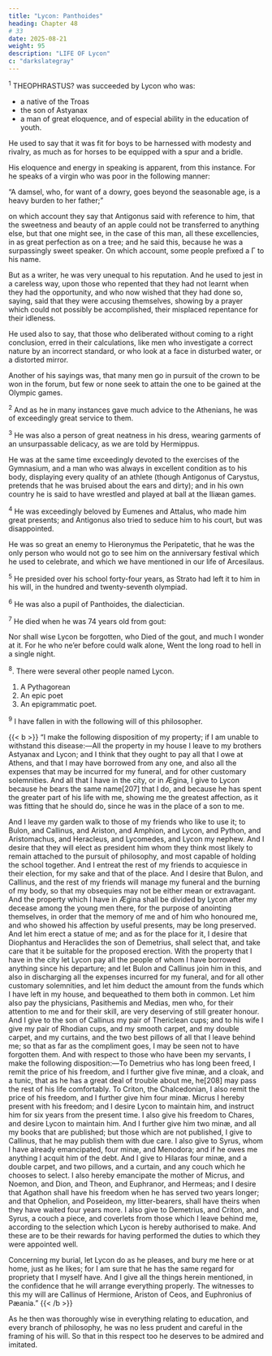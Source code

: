 ```yaml
---
title: "Lycon: Panthoides"
heading: Chapter 48
# 33
date: 2025-08-21
weight: 95
description: "LIFE OF Lycon"
c: "darkslategray"
---
```



<sup>1</sup> THEOPHRASTUS? was succeeded by Lycon who was:
- a native of the Troas
- the son of Astyanax
- a man of great eloquence, and of especial ability in the education of youth.

He used to say that it was fit for boys to be harnessed with modesty and rivalry, as much as for horses to be equipped with a spur and a bridle.

His eloquence and energy in speaking is apparent, from this instance. For he speaks of a virgin who was poor in the following manner:

“A damsel, who, for want of a dowry, goes beyond the seasonable age, is a heavy burden to her father;” 

on which account they say that Antigonus said with reference to him, that the sweetness and beauty of an apple could not be transferred to anything else, but that one might see, in the case of this man, all these excellencies, in as great perfection as on a tree; and he said this, because he was a surpassingly sweet speaker. On which account, some people prefixed a Γ to his name.

But as a writer, he was very unequal to his reputation. And he used to jest in a careless way, upon those who repented that they had not learnt when they had the opportunity, and who now wished that they had done so, saying, said that they were accusing themselves, showing by a prayer which could not possibly be accomplished, their misplaced repentance for their idleness. 

He used also to say, that those who deliberated without coming to a right conclusion, erred in their calculations, like men who investigate a correct nature by an incorrect standard, or who look at a face in disturbed water, or a distorted mirror.

Another of his sayings was, that many men go in pursuit of the crown to be won in the forum, but few or none seek to attain the one to be gained at the Olympic games.


<sup>2</sup> And as he in many instances gave much advice to the Athenians, he was of exceedingly great service to them.


<sup>3</sup> He was also a person of great neatness in his dress, wearing garments of an unsurpassable delicacy, as we are told by Hermippus.

He was at the same time exceedingly devoted to the exercises of the Gymnasium, and a man who was always in excellent condition as to his body, displaying every quality of an athlete (though Antigonus of Carystus, pretends that he was bruised about the ears and dirty); and in his own country he is said to have wrestled and played at ball at the Iliæan games.


<sup>4</sup> He was exceedingly beloved by Eumenes and Attalus, who made him great presents; and Antigonus also tried to seduce him to his court, but was disappointed.

He was so great an enemy to Hieronymus the Peripatetic, that he was the only person who would not go to see him on the anniversary festival which he used to celebrate, and which we have mentioned in our life of Arcesilaus.


<sup>5</sup> He presided over his school forty-four years, as Strato had left it to him in his will, in the hundred and twenty-seventh olympiad.

<sup>6</sup> He was also a pupil of Panthoides, the dialectician.

<sup>7</sup> He died when he was 74 years old from gout:

Nor shall wise Lycon be forgotten, who
Died of the gout, and much I wonder at it.
For he who ne’er before could walk alone,
Went the long road to hell in a single night.


<sup>8</sup>. There were several other people named Lycon.

1. A Pythagorean
2. An epic poet
3. An epigrammatic poet.


<sup>9</sup> I have fallen in with the following will of this philosopher. 


{{< b >}}
“I make the following disposition of my property; if I am unable to withstand this disease:—All the property in my house I leave to my brothers Astyanax and Lycon; and I think that they ought to pay all that I owe at Athens, and that I may have borrowed from any one, and also all the expenses that may be incurred for my funeral, and for other customary solemnities. And all that I have in the city, or in Ægina, I give to Lycon because he bears the same name[207] that I do, and because he has spent the greater part of his life with me, showing me the greatest affection, as it was fitting that he should do, since he was in the place of a son to me. 

And I leave my garden walk to those of my friends who like to use it; to Bulon, and Callinus, and Ariston, and Amphion, and Lycon, and Python, and Aristomachus, and Heracleus, and Lycomedes, and Lycon my nephew. And I desire that they will elect as president him whom they think most likely to remain attached to the pursuit of philosophy, and most capable of holding the school together. And I entreat the rest of my friends to acquiesce in their election, for my sake and that of the place. And I desire that Bulon, and Callinus, and the rest of my friends will manage my funeral and the burning of my body, so that my obsequies may not be either mean or extravagant. And the property which I have in Ægina shall be divided by Lycon after my decease among the young men there, for the purpose of anointing themselves, in order that the memory of me and of him who honoured me, and who showed his affection by useful presents, may be long preserved. And let him erect a statue of me; and as for the place for it, I desire that Diophantus and Heraclides the son of Demetrius, shall select that, and take care that it be suitable for the proposed erection. With the property that I have in the city let Lycon pay all the people of whom I have borrowed anything since his departure; and let Bulon and Callinus join him in this, and also in discharging all the expenses incurred for my funeral, and for all other customary solemnities, and let him deduct the amount from the funds which I have left in my house, and bequeathed to them both in common. Let him also pay the physicians, Pasithemis and Medias, men who, for their attention to me and for their skill, are very deserving of still greater honour. And I give to the son of Callinus my pair of Thericlean cups; and to his wife I give my pair of Rhodian cups, and my smooth carpet, and my double carpet, and my curtains, and the two best pillows of all that I leave behind me; so that as far as the compliment goes, I may be seen not to have forgotten them. And with respect to those who have been my servants, I make the following disposition:—To Demetrius who has long been freed, I remit the price of his freedom, and I further give five minæ, and a cloak, and a tunic, that as he has a great deal of trouble about me, he[208] may pass the rest of his life comfortably. To Criton, the Chalcedonian, I also remit the price of his freedom, and I further give him four minæ. Micrus I hereby present with his freedom; and I desire Lycon to maintain him, and instruct him for six years from the present time. I also give his freedom to Chares, and desire Lycon to maintain him. And I further give him two minæ, and all my books that are published; but those which are not published, I give to Callinus, that he may publish them with due care. I also give to Syrus, whom I have already emancipated, four minæ, and Menodora; and if he owes me anything I acquit him of the debt. And I give to Hilaras four minæ, and a double carpet, and two pillows, and a curtain, and any couch which he chooses to select. I also hereby emancipate the mother of Micrus, and Noemon, and Dion, and Theon, and Euphranor, and Hermeas; and I desire that Agathon shall have his freedom when he has served two years longer; and that Ophelion, and Poseideon, my litter-bearers, shall have theirs when they have waited four years more. I also give to Demetrius, and Criton, and Syrus, a couch a piece, and coverlets from those which I leave behind me, according to the selection which Lycon is hereby authorised to make. And these are to be their rewards for having performed the duties to which they were appointed well. 

Concerning my burial, let Lycon do as he pleases, and bury me here or at home, just as he likes; for I am sure that he has the same regard for propriety that I myself have. And I give all the things herein mentioned, in the confidence that he will arrange everything properly. The witnesses to this my will are Callinus of Hermione, Ariston of Ceos, and Euphronius of Pæania.”
{{< /b >}}


As he then was thoroughly wise in everything relating to education, and every branch of philosophy, he was no less prudent and careful in the framing of his will. So that in this respect too he deserves to be admired and imitated.
